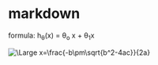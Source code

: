 # markdown
formula:
h<sub>&theta;</sub>(x) = &theta;<sub>o</sub> x + &theta;<sub>1</sub>x

<img src="https://latex.codecogs.com/svg.latex?\Large&space;x=\frac{-b\pm\sqrt{b^2-4ac}}{2a}" title="\Large x=\frac{-b\pm\sqrt{b^2-4ac}}{2a}" />
